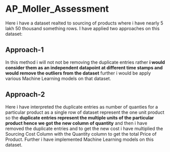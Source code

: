 # AP_Moller_Assessment
Here i have a dataset realted to sourcing of products where i have nearly 5 lakh 50 thousand something rows. I have applied two approaches on this dataset:

## Approach-1
In this method i will not not be removing the duplicate entries rather **i would consider them as an independent datapoint at different time stamps and would remove the outliers from the dataset** further i would be apply various Machine Learning models on that dataset.

## Approach-2
Here i have interpreted the duplicate entries as number of quanties for a particular product as a single row of dataset represent the one unit product so the **duplicate entries represent the multiple units of the particular product hence we got the new column of quantity** and then i have removed the duplicate entries and to get the new cost i have multiplied the Sourcing Cost Column with the Quantity column to get the total Price of Product. Further i have implemented Machine Learning models on this dataset.
